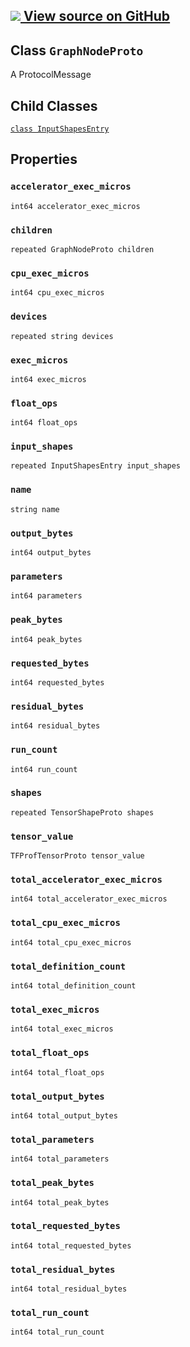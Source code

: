 [ ![](https://tensorflow.google.cn/images/GitHub-Mark-32px.png) View source on
GitHub
](https://github.com/tensorflow/tensorflow/blob/r2.0/tensorflow/core/profiler/tfprof_output.proto)  
---  
  
## Class `GraphNodeProto`

A ProtocolMessage

## Child Classes

[`class
InputShapesEntry`](https://tensorflow.google.cn/api_docs/python/tf/compat/v1/profiler/GraphNodeProto/InputShapesEntry)

## Properties

### `accelerator_exec_micros`

`int64 accelerator_exec_micros`

### `children`

`repeated GraphNodeProto children`

### `cpu_exec_micros`

`int64 cpu_exec_micros`

### `devices`

`repeated string devices`

### `exec_micros`

`int64 exec_micros`

### `float_ops`

`int64 float_ops`

### `input_shapes`

`repeated InputShapesEntry input_shapes`

### `name`

`string name`

### `output_bytes`

`int64 output_bytes`

### `parameters`

`int64 parameters`

### `peak_bytes`

`int64 peak_bytes`

### `requested_bytes`

`int64 requested_bytes`

### `residual_bytes`

`int64 residual_bytes`

### `run_count`

`int64 run_count`

### `shapes`

`repeated TensorShapeProto shapes`

### `tensor_value`

`TFProfTensorProto tensor_value`

### `total_accelerator_exec_micros`

`int64 total_accelerator_exec_micros`

### `total_cpu_exec_micros`

`int64 total_cpu_exec_micros`

### `total_definition_count`

`int64 total_definition_count`

### `total_exec_micros`

`int64 total_exec_micros`

### `total_float_ops`

`int64 total_float_ops`

### `total_output_bytes`

`int64 total_output_bytes`

### `total_parameters`

`int64 total_parameters`

### `total_peak_bytes`

`int64 total_peak_bytes`

### `total_requested_bytes`

`int64 total_requested_bytes`

### `total_residual_bytes`

`int64 total_residual_bytes`

### `total_run_count`

`int64 total_run_count`

